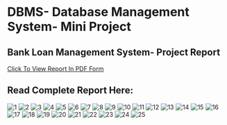 # DBMS- Database Management System- Mini Project

## Bank Loan Management System- Project Report

<a href="https://github.com/aryashah2k/DBMS-Loan-Management-System/blob/main/Project%20Report/DBMS%20Mini%20Project%20Report.pdf">Click To View Report In PDF Form</a>

## Read Complete Report Here:

![1](https://github.com/aryashah2k/DBMS-Loan-Management-System/blob/main/Project%20Report/assets/1.jpg)
![2](https://github.com/aryashah2k/DBMS-Loan-Management-System/blob/main/Project%20Report/assets/2.jpg)
![3](https://github.com/aryashah2k/DBMS-Loan-Management-System/blob/main/Project%20Report/assets/3.jpg)
![4](https://github.com/aryashah2k/DBMS-Loan-Management-System/blob/main/Project%20Report/assets/4.jpg)
![5](https://github.com/aryashah2k/DBMS-Loan-Management-System/blob/main/Project%20Report/assets/5.jpg)
![6](https://github.com/aryashah2k/DBMS-Loan-Management-System/blob/main/Project%20Report/assets/6.jpg)
![7](https://github.com/aryashah2k/DBMS-Loan-Management-System/blob/main/Project%20Report/assets/7.jpg)
![8](https://github.com/aryashah2k/DBMS-Loan-Management-System/blob/main/Project%20Report/assets/8.jpg)
![9](https://github.com/aryashah2k/DBMS-Loan-Management-System/blob/main/Project%20Report/assets/9.jpg)
![10](https://github.com/aryashah2k/DBMS-Loan-Management-System/blob/main/Project%20Report/assets/10.jpg)
![11](https://github.com/aryashah2k/DBMS-Loan-Management-System/blob/main/Project%20Report/assets/11.jpg)
![12](https://github.com/aryashah2k/DBMS-Loan-Management-System/blob/main/Project%20Report/assets/12.jpg)
![13](https://github.com/aryashah2k/DBMS-Loan-Management-System/blob/main/Project%20Report/assets/13.jpg)
![14](https://github.com/aryashah2k/DBMS-Loan-Management-System/blob/main/Project%20Report/assets/14.jpg)
![15](https://github.com/aryashah2k/DBMS-Loan-Management-System/blob/main/Project%20Report/assets/15.jpg)
![16]()
![17]()
![18]()
![19]()
![20]()
![21]()
![22]()
![23]()
![24]()
![25]()